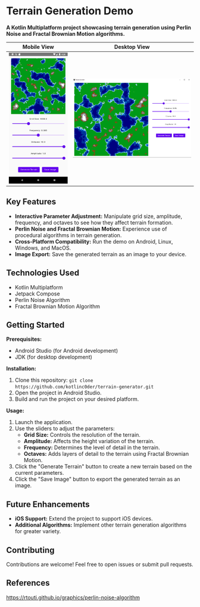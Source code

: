 # Terrain Generation Demo

**A Kotlin Multiplatform project showcasing terrain generation using Perlin Noise and Fractal Brownian Motion algorithms.**

| Mobile View | Desktop View |
|---|---|
| ![Screenshot 1](composeApp/src/commonMain/composeResources/drawable/mobile_view.png) | ![Screenshot 2](composeApp/src/commonMain/composeResources/drawable/desktop_view.png) |
## Key Features

* **Interactive Parameter Adjustment:**  Manipulate grid size, amplitude, frequency, and octaves to see how they affect terrain formation.
* **Perlin Noise and Fractal Brownian Motion:**  Experience use of procedural algorithms in terrain generation.
* **Cross-Platform Compatibility:**  Run the demo on Android, Linux, Windows, and MacOS.
* **Image Export:**  Save the generated terrain as an image to your device.

## Technologies Used

* Kotlin Multiplatform
* Jetpack Compose
* Perlin Noise Algorithm
* Fractal Brownian Motion Algorithm

## Getting Started

**Prerequisites:**

* Android Studio (for Android development)
* JDK (for desktop development)

**Installation:**

1. Clone this repository: `git clone https://github.com/kotlinc0der/terrain-generator.git`
2. Open the project in Android Studio.
3. Build and run the project on your desired platform.

**Usage:**

1. Launch the application.
2. Use the sliders to adjust the parameters:
   * **Grid Size:** Controls the resolution of the terrain.
   * **Amplitude:** Affects the height variation of the terrain.
   * **Frequency:** Determines the level of detail in the terrain.
   * **Octaves:**  Adds layers of detail to the terrain using Fractal Brownian Motion.
3. Click the "Generate Terrain" button to create a new terrain based on the current parameters.
4. Click the "Save Image" button to export the generated terrain as an image.

## Future Enhancements

* **iOS Support:**  Extend the project to support iOS devices.
* **Additional Algorithms:**  Implement other terrain generation algorithms for greater variety.

## Contributing

Contributions are welcome! Feel free to open issues or submit pull requests.

## References
https://rtouti.github.io/graphics/perlin-noise-algorithm

